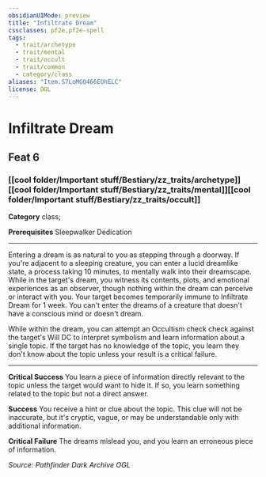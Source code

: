 ```yaml
---
obsidianUIMode: preview
title: "Infiltrate Dream"
cssclasses: pf2e,pf2e-spell
tags:
  - trait/archetype
  - trait/mental
  - trait/occult
  - trait/common
  - category/class
aliases: "Item.S7LoMGQ466EOhELC"
license: OGL
---
```

# Infiltrate Dream
## Feat 6
### [[cool folder/Important stuff/Bestiary/zz_traits/archetype]][[cool folder/Important stuff/Bestiary/zz_traits/mental]][[cool folder/Important stuff/Bestiary/zz_traits/occult]]

**Category** class; 



**Prerequisites** Sleepwalker Dedication
* * *
Entering a dream is as natural to you as stepping through a doorway. If you're adjacent to a sleeping creature, you can enter a lucid dreamlike state, a process taking 10 minutes, to mentally walk into their dreamscape. While in the target's dream, you witness its contents, plots, and emotional experiences as an observer, though nothing within the dream can perceive or interact with you. Your target becomes temporarily immune to Infiltrate Dream for 1 week. You can't enter the dreams of a creature that doesn't have a conscious mind or doesn't dream.

While within the dream, you can attempt an Occultism check check against the target's Will DC to interpret symbolism and learn information about a single topic. If the target has no knowledge of the topic, you learn they don't know about the topic unless your result is a critical failure.

* * *

**Critical Success** You learn a piece of information directly relevant to the topic unless the target would want to hide it. If so, you learn something related to the topic but not a direct answer.

**Success** You receive a hint or clue about the topic. This clue will not be inaccurate, but it's cryptic, vague, or may be understandable only with additional information.

**Critical Failure** The dreams mislead you, and you learn an erroneous piece of information.

*Source: Pathfinder Dark Archive*
*OGL*